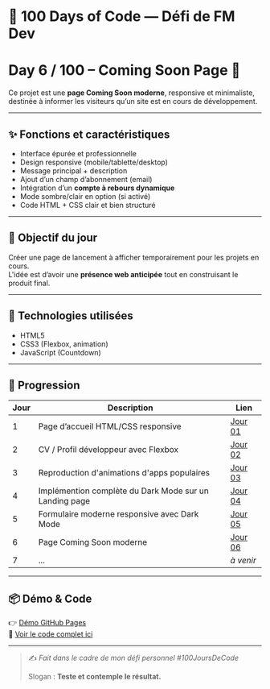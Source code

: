 # 🚀 100 Days of Code — Défi de FM Dev
# Day 6 / 100 – Coming Soon Page 🎯

Ce projet est une **page Coming Soon moderne**, responsive et minimaliste, destinée à informer les visiteurs qu’un site est en cours de développement.

---

## ✨ Fonctions et caractéristiques

- Interface épurée et professionnelle
- Design responsive (mobile/tablette/desktop)
- Message principal + description
- Ajout d’un champ d’abonnement (email)
- Intégration d’un **compte à rebours dynamique**
- Mode sombre/clair en option (si activé)
- Code HTML + CSS clair et bien structuré

---

## 🎯 Objectif du jour

Créer une page de lancement à afficher temporairement pour les projets en cours.  
L'idée est d’avoir une **présence web anticipée** tout en construisant le produit final.

---

## 🧪 Technologies utilisées
- HTML5
- CSS3 (Flexbox, animation)
- JavaScript (Countdown)

---

## 📅 Progression

| Jour | Description | Lien |
|------|-------------|------|
| 1 | Page d’accueil HTML/CSS responsive | [Jour 01](./jour-01) |
| 2 | CV / Profil développeur avec Flexbox | [Jour 02](./jour-02) |
| 3 | Reproduction d'animations d'apps populaires | [Jour 03](./jour-03) |
| 4 | Implémention complète du Dark Mode sur un Landing page | [Jour 04](./jour-04) |
| 5 | Formulaire moderne responsive avec Dark Mode | [Jour 05](./jour-05) |
| 6 | Page Coming Soon moderne | [Jour 06](./jour-06) |
| 7 | ... | _à venir_ |

---

## 📦 Démo & Code

👉 [Démo GitHub Pages](https://franckmanichedev.github.io/-100DaysOfCode/jour-06/)  
🔗 [Voir le code complet ici](https://github.com/franckmanichedev/-100DaysOfCode/tree/main/jour-06)

---

> ✍️ _Fait dans le cadre de mon défi personnel #100JoursDeCode_
>  
> Slogan : **Teste et contemple le résultat.**
